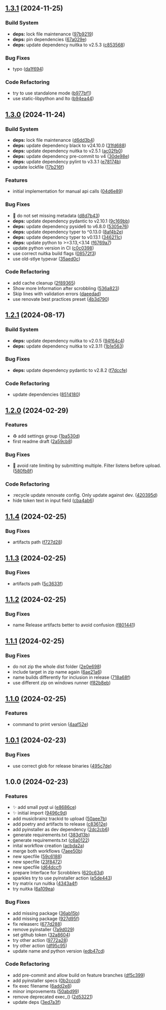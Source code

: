 ## [1.3.1](https://github.com/AnotherStranger/rockbox-scrobbler/compare/v1.3.0...v1.3.1) (2024-11-25)

### Build System

* **deps:** lock file maintenance ([97b9219](https://github.com/AnotherStranger/rockbox-scrobbler/commit/97b92196a9213f4476693c49f460158c1462c87a))
* **deps:** pin dependencies ([67a029e](https://github.com/AnotherStranger/rockbox-scrobbler/commit/67a029e5b47f994bea805d826b0e6b956704a5c1))
* **deps:** update dependency nuitka to v2.5.3 ([c853568](https://github.com/AnotherStranger/rockbox-scrobbler/commit/c8535689d8e736a34a7fb484a95a0425f802852b))

### Bug Fixes

* typo ([da1f694](https://github.com/AnotherStranger/rockbox-scrobbler/commit/da1f694738409d5cf679830bac498091bdd4eb0a))

### Code Refactoring

* try to use standalone mode ([b977bf1](https://github.com/AnotherStranger/rockbox-scrobbler/commit/b977bf1e098761d74c90b146ad6a6d224d71d17b))
* use static-libpython and lto ([b94ea44](https://github.com/AnotherStranger/rockbox-scrobbler/commit/b94ea4435581ccb09c3cc303c6e38afd10e44e3c))

## [1.3.0](https://github.com/AnotherStranger/rockbox-scrobbler/compare/v1.2.1...v1.3.0) (2024-11-24)

### Build System

* **deps:** lock file maintenance ([d6dd3b4](https://github.com/AnotherStranger/rockbox-scrobbler/commit/d6dd3b4079b1cef36714fae2dac822466577f0b2))
* **deps:** update dependency black to v24.10.0 ([31fd688](https://github.com/AnotherStranger/rockbox-scrobbler/commit/31fd688323cbcd6533a8775316fb35b3b5579533))
* **deps:** update dependency nuitka to v2.5.1 ([ac02fb0](https://github.com/AnotherStranger/rockbox-scrobbler/commit/ac02fb04e8046cdb992e40d153461bceea4d2072))
* **deps:** update dependency pre-commit to v4 ([30de98e](https://github.com/AnotherStranger/rockbox-scrobbler/commit/30de98e9fcd75885a3b462db2d2f154cb95d04f5))
* **deps:** update dependency pylint to v3.3.1 ([e78174b](https://github.com/AnotherStranger/rockbox-scrobbler/commit/e78174bd45ba6ba978294d7fda5bde0f19be93e8))
* update lockfile ([17b216f](https://github.com/AnotherStranger/rockbox-scrobbler/commit/17b216f576b0f172b2fb80299a2f36586274363a))

### Features

* initial implementation for manual api calls ([04d6e89](https://github.com/AnotherStranger/rockbox-scrobbler/commit/04d6e892f46e83d42c04daa18da72776f9f14029))

### Bug Fixes

* :bug: do not set missing metadata ([d8d7b43](https://github.com/AnotherStranger/rockbox-scrobbler/commit/d8d7b43fb478b7f086197b57bb9737d3ec58b20f))
* **deps:** update dependency pydantic to v2.10.1 ([9c169bb](https://github.com/AnotherStranger/rockbox-scrobbler/commit/9c169bb2d6e1daf486701617b5106e27665bcc2e))
* **deps:** update dependency pyside6 to v6.8.0 ([5305e76](https://github.com/AnotherStranger/rockbox-scrobbler/commit/5305e760f6cef6d4e2839232cf7c5fe70a406480))
* **deps:** update dependency typer to ^0.13.0 ([8af4b2e](https://github.com/AnotherStranger/rockbox-scrobbler/commit/8af4b2eba5e9917cdcd32bec36bd41d210592f7e))
* **deps:** update dependency typer to v0.13.1 ([346211c](https://github.com/AnotherStranger/rockbox-scrobbler/commit/346211c328833c5bf162313fe6845de834f9da9c))
* **deps:** update python to >=3.13,<3.14 ([f6769a7](https://github.com/AnotherStranger/rockbox-scrobbler/commit/f6769a72ccdc74b530b77ac8e092b942da9ca84a))
* update python version in CI ([c0c0398](https://github.com/AnotherStranger/rockbox-scrobbler/commit/c0c039814f171f2c2e6faece34ae61ddd81e1370))
* use correct nuitka build flags ([08572f3](https://github.com/AnotherStranger/rockbox-scrobbler/commit/08572f302b90f329809ae056345eaeb01e6a9fa8))
* use old-stlye typevar ([35aed0c](https://github.com/AnotherStranger/rockbox-scrobbler/commit/35aed0c962c20107a7a7125b6786baac962b51ed))

### Code Refactoring

* add cache cleanup ([2f89365](https://github.com/AnotherStranger/rockbox-scrobbler/commit/2f89365ac5c1ebfeb7275cf68831c8faac3b6111))
* Show more Information after scrobbling ([536a823](https://github.com/AnotherStranger/rockbox-scrobbler/commit/536a823e8468b6099be8ea8a5a68570cf3184e86))
* Skip lines with validation errors ([daeedad](https://github.com/AnotherStranger/rockbox-scrobbler/commit/daeedadb3c4e45d3d191c4396d046576e7e141f2))
* use renovate best practices preset ([4b3d790](https://github.com/AnotherStranger/rockbox-scrobbler/commit/4b3d790d2103541fdf9dc87c02efec60f706bfd9))

## [1.2.1](https://github.com/AnotherStranger/rockbox-scrobbler/compare/v1.2.0...v1.2.1) (2024-08-17)

### Build System

* **deps:** update dependency nuitka to v2.0.5 ([94f64c4](https://github.com/AnotherStranger/rockbox-scrobbler/commit/94f64c45983749ee468cb9be99542e8b3407eaa1))
* **deps:** update dependency nuitka to v2.3.11 ([1b1e563](https://github.com/AnotherStranger/rockbox-scrobbler/commit/1b1e563ef68100d4c231d6bc6dd518ed52c241be))

### Bug Fixes

* **deps:** update dependency pydantic to v2.8.2 ([f7dccfe](https://github.com/AnotherStranger/rockbox-scrobbler/commit/f7dccfe7dcc12ec943ae87cdcae9649264cae18b))

### Code Refactoring

* update dependencies ([8514180](https://github.com/AnotherStranger/rockbox-scrobbler/commit/85141809d798ded18bb2efe428c4268389aa0cb4))

## [1.2.0](https://github.com/AnotherStranger/rockbox-scrobbler/compare/v1.1.4...v1.2.0) (2024-02-29)


### Features

* :recycle: add settings group ([1ba530d](https://github.com/AnotherStranger/rockbox-scrobbler/commit/1ba530d920f7599cd3dd51692792756b39435a6a))
* first readme draft ([2a59cb8](https://github.com/AnotherStranger/rockbox-scrobbler/commit/2a59cb8504f8b8a1a22d55bf725cbf6d6a2753bc))


### Bug Fixes

* :bug: avoid rate limiting by submitting multiple. Filter listens before upload. ([580fb8f](https://github.com/AnotherStranger/rockbox-scrobbler/commit/580fb8fbc292d70b75833fb220f925d4eb861b2b))


### Code Refactoring

* :recycle update renovate config. Only update against dev. ([420395d](https://github.com/AnotherStranger/rockbox-scrobbler/commit/420395d4adb4eac6a97306c679c935f61fa701ac))
* hide token text in input field ([cba4ab6](https://github.com/AnotherStranger/rockbox-scrobbler/commit/cba4ab6e32e5a20a843ccacbf30d7e9ee3b18ba1))

## [1.1.4](https://github.com/AnotherStranger/rockbox-scrobbler/compare/v1.1.3...v1.1.4) (2024-02-25)


### Bug Fixes

* artifacts path ([f727d28](https://github.com/AnotherStranger/rockbox-scrobbler/commit/f727d280d0662495e33e7dbf553a761e46886d7d))

## [1.1.3](https://github.com/AnotherStranger/rockbox-scrobbler/compare/v1.1.2...v1.1.3) (2024-02-25)


### Bug Fixes

* artifacts path ([5c3633f](https://github.com/AnotherStranger/rockbox-scrobbler/commit/5c3633f0b71fae0369ead4cc036a6af692cd58bd))

## [1.1.2](https://github.com/AnotherStranger/rockbox-scrobbler/compare/v1.1.1...v1.1.2) (2024-02-25)


### Bug Fixes

* name Release artifacts better to avoid confusion ([f801441](https://github.com/AnotherStranger/rockbox-scrobbler/commit/f801441ae68c9de8c3ebe779bf575ae342608627))

## [1.1.1](https://github.com/AnotherStranger/rockbox-scrobbler/compare/v1.1.0...v1.1.1) (2024-02-25)


### Bug Fixes

* do not zip the whole dist folder ([2e0e698](https://github.com/AnotherStranger/rockbox-scrobbler/commit/2e0e6982e641233e94fc545d7af7199a64adc8af))
* include target in zip name again ([6ae21a6](https://github.com/AnotherStranger/rockbox-scrobbler/commit/6ae21a68f2c63776a1fb8fa1b92e5af2f7bc48b4))
* name builds differently for inclusion in release ([718a68f](https://github.com/AnotherStranger/rockbox-scrobbler/commit/718a68fada7a27e43c9dfb003ee850cf9619c6e4))
* use different zip on windows runner ([f82b8eb](https://github.com/AnotherStranger/rockbox-scrobbler/commit/f82b8eb52a69d818cc9cbaa5e1023ba85821f49c))

## [1.1.0](https://github.com/AnotherStranger/rockbox-scrobbler/compare/v1.0.1...v1.1.0) (2024-02-25)


### Features

* command to print version ([4aaf52e](https://github.com/AnotherStranger/rockbox-scrobbler/commit/4aaf52ed29edb9d8c9f369fea65387a21ceb92da))

## [1.0.1](https://github.com/AnotherStranger/rockbox-scrobbler/compare/v1.0.0...v1.0.1) (2024-02-23)


### Bug Fixes

* use correct glob for release binaries ([495c7de](https://github.com/AnotherStranger/rockbox-scrobbler/commit/495c7de6139850ffb486c6388d81df3746146bd6))

## 1.0.0 (2024-02-23)


### Features

* :sparkles: add small pyqt ui ([e8686ce](https://github.com/AnotherStranger/rockbox-scrobbler/commit/e8686ce6ebab8870f0321e1950e9d24e2385ee01))
* :sparkles: initial import ([9496c9d](https://github.com/AnotherStranger/rockbox-scrobbler/commit/9496c9d95141211b809abcd41317b1fb031384f3))
* add musicbrainz trackid to upload ([50aee7b](https://github.com/AnotherStranger/rockbox-scrobbler/commit/50aee7b3eb3d80a6ae77106cd237e5c51dff65e9))
* add poetry and artifacts to release ([c83612e](https://github.com/AnotherStranger/rockbox-scrobbler/commit/c83612e0177fb49ec7a515c3ece3cd8f1c64acbd))
* add pyinstaller as dev dependency ([2dc2cb6](https://github.com/AnotherStranger/rockbox-scrobbler/commit/2dc2cb676da1531567df5796ff5c5d3467752e7f))
* generate requirements.txt ([383d13b](https://github.com/AnotherStranger/rockbox-scrobbler/commit/383d13ba3fbae0d8cfc2400ad404d6f773a05f7e))
* generate requirements.txt ([c6a0122](https://github.com/AnotherStranger/rockbox-scrobbler/commit/c6a0122fa0d038fd747cb9c498323b4d98a7578d))
* inital workflow creation ([acbda2a](https://github.com/AnotherStranger/rockbox-scrobbler/commit/acbda2a36e61bc2b2d71fcf945e3f10ca5b098bd))
* merge both workflows ([7aee50b](https://github.com/AnotherStranger/rockbox-scrobbler/commit/7aee50b8a457dd0d466f2a03d31debf3d262ebcd))
* new specfile ([59c6188](https://github.com/AnotherStranger/rockbox-scrobbler/commit/59c6188aa1b3743482acde4acad99c23eecf6f2f))
* new specfile ([23f8472](https://github.com/AnotherStranger/rockbox-scrobbler/commit/23f84729e348f65737c3bdf92248d6108a9ab9fe))
* new specfile ([d64dccf](https://github.com/AnotherStranger/rockbox-scrobbler/commit/d64dccf3805a314df34c55cad8c73dfcb88e941c))
* prepare Interface for Scrobblers ([620c63d](https://github.com/AnotherStranger/rockbox-scrobbler/commit/620c63dfcbcea025907bb189a62338750e6ebf3a))
* sparkles try to use pyinstaller action ([e5de443](https://github.com/AnotherStranger/rockbox-scrobbler/commit/e5de44358b731bb219611592427d5b954b53b77c))
* try matrix run nuitka ([4343a4f](https://github.com/AnotherStranger/rockbox-scrobbler/commit/4343a4f0130cf3adde3c32e503322ee1e9afd1ec))
* try nuitka ([6a109ea](https://github.com/AnotherStranger/rockbox-scrobbler/commit/6a109ea2b0dbb8372ac395b0671fc1f0de48fa0d))


### Bug Fixes

* add missing package ([36ab15b](https://github.com/AnotherStranger/rockbox-scrobbler/commit/36ab15b969b8be1f380e7b5eb3e97251a1590665))
* add missing package ([927d95f](https://github.com/AnotherStranger/rockbox-scrobbler/commit/927d95fe2c6c675f80127722511c0caa92e1f557))
* fix releaserc ([677d288](https://github.com/AnotherStranger/rockbox-scrobbler/commit/677d2881db5668c1e30b9ae6b512586cf0c6190e))
* remove pyinstaller ([7a9d029](https://github.com/AnotherStranger/rockbox-scrobbler/commit/7a9d029d4cd7c65fa419c043a1978a7c121f5708))
* set github token ([32a8604](https://github.com/AnotherStranger/rockbox-scrobbler/commit/32a8604680eb0855b0f36db278216c5a84c86a4b))
* try other action ([9772a28](https://github.com/AnotherStranger/rockbox-scrobbler/commit/9772a289e3f559b0771eae0c78b61c3e1bba9bbd))
* try other action ([df95c95](https://github.com/AnotherStranger/rockbox-scrobbler/commit/df95c9594dee54d0f51d9d3e023797848960c857))
* update name and python version ([edb47cd](https://github.com/AnotherStranger/rockbox-scrobbler/commit/edb47cd213552ebd24b3eaa065c7f25888b2f882))


### Code Refactoring

* add pre-commit and allow build on feature branches ([df5c399](https://github.com/AnotherStranger/rockbox-scrobbler/commit/df5c3999ae7ad8c15a80c722ddc1d981b8c2b0ae))
* add pyinstaller specs ([0b2cccd](https://github.com/AnotherStranger/rockbox-scrobbler/commit/0b2cccddbbd70db21a60ee9851604bf2892c080a))
* fix exec filename ([6add2e8](https://github.com/AnotherStranger/rockbox-scrobbler/commit/6add2e8c0843d0f6e6d9e203cfc9fc7727a963ce))
* minor improvements ([50abd99](https://github.com/AnotherStranger/rockbox-scrobbler/commit/50abd997cf322aef6da53252e5eebdeeb67bfb2d))
* remove deprecated exec_() ([2d53221](https://github.com/AnotherStranger/rockbox-scrobbler/commit/2d5322162f3202fb169a6fff07e838f618d7d908))
* update deps ([3ed7a3f](https://github.com/AnotherStranger/rockbox-scrobbler/commit/3ed7a3f48dcc8ff92a0108e675a3c1314bacedb1))
